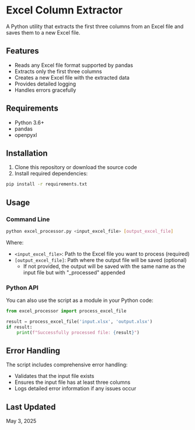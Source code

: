 # Excel Column Extractor

A Python utility that extracts the first three columns from an Excel file and saves them to a new Excel file.

## Features

- Reads any Excel file format supported by pandas
- Extracts only the first three columns
- Creates a new Excel file with the extracted data
- Provides detailed logging
- Handles errors gracefully

## Requirements

- Python 3.6+
- pandas
- openpyxl

## Installation

1. Clone this repository or download the source code
2. Install required dependencies:

```bash
pip install -r requirements.txt
```

## Usage

### Command Line

```bash
python excel_processor.py <input_excel_file> [output_excel_file]
```

Where:
- `<input_excel_file>`: Path to the Excel file you want to process (required)
- `[output_excel_file]`: Path where the output file will be saved (optional)
  - If not provided, the output will be saved with the same name as the input file but with "_processed" appended

### Python API

You can also use the script as a module in your Python code:

```python
from excel_processor import process_excel_file

result = process_excel_file('input.xlsx', 'output.xlsx')
if result:
    print(f"Successfully processed file: {result}")
```

## Error Handling

The script includes comprehensive error handling:
- Validates that the input file exists
- Ensures the input file has at least three columns
- Logs detailed error information if any issues occur

## Last Updated

May 3, 2025